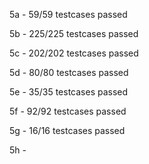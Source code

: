 5a - 59/59 testcases passed

5b - 225/225 testcases passed

5c - 202/202 testcases passed

5d - 80/80 testcases passed

5e - 35/35 testcases passed

5f - 92/92 testcases passed

5g - 16/16 testcases passed

5h -
